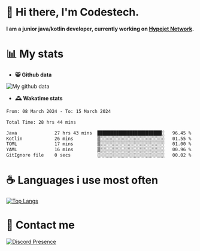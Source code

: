 # 👋 Hi there, I'm Codestech.
**I am a junior java/kotlin developer, currently working on [Hypejet Network](https://github.com/Hypejet).**

# 📊 My stats
- **😸 Github data**

![My github data](https://github-readme-stats.vercel.app/api?username=Codestech1&count_private=true&include_all_commits=true&theme=codeSTACKr)

- **🕰️ Wakatime stats**
<!--START_SECTION:waka-->

```txt
From: 08 March 2024 - To: 15 March 2024

Total Time: 28 hrs 44 mins

Java              27 hrs 43 mins  ████████████████████████░   96.45 %
Kotlin            26 mins         ▒░░░░░░░░░░░░░░░░░░░░░░░░   01.55 %
TOML              17 mins         ▒░░░░░░░░░░░░░░░░░░░░░░░░   01.00 %
YAML              16 mins         ▒░░░░░░░░░░░░░░░░░░░░░░░░   00.96 %
GitIgnore file    0 secs          ░░░░░░░░░░░░░░░░░░░░░░░░░   00.02 %
```

<!--END_SECTION:waka-->

# ☕ Languages i use most often
[![Top Langs](https://github-readme-stats.vercel.app/api/top-langs/?username=Codestech1&layout=compact&langs_count=8&exclude_repo=window5000.github.io&theme=codeSTACKr)](https://github.com/anuraghazra/github-readme-stats)

# 💬 Contact me
[![Discord Presence](https://lanyard.cnrad.dev/api/650718742157852740)](https://discord.com/users/650718742157852740)
</br>

